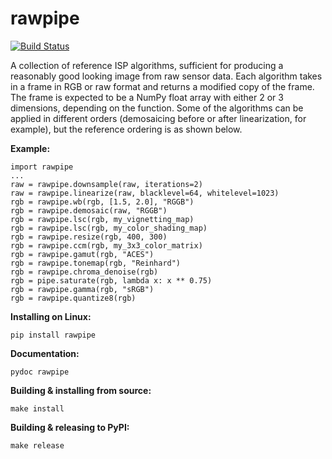 # rawpipe

[![Build Status](https://travis-ci.com/toaarnio/rawpipe.svg?branch=master)](https://travis-ci.com/github/toaarnio/rawpipe)

A collection of reference ISP algorithms, sufficient for producing a reasonably
good looking image from raw sensor data. Each algorithm takes in a frame in RGB
or raw format and returns a modified copy of the frame. The frame is expected to
be a NumPy float array with either 2 or 3 dimensions, depending on the function.
Some of the algorithms can be applied in different orders (demosaicing before or
after linearization, for example), but the reference ordering is as shown below.

**Example:**
```
import rawpipe
...
raw = rawpipe.downsample(raw, iterations=2)
raw = rawpipe.linearize(raw, blacklevel=64, whitelevel=1023)
rgb = rawpipe.wb(rgb, [1.5, 2.0], "RGGB")
rgb = rawpipe.demosaic(raw, "RGGB")
rgb = rawpipe.lsc(rgb, my_vignetting_map)
rgb = rawpipe.lsc(rgb, my_color_shading_map)
rgb = rawpipe.resize(rgb, 400, 300)
rgb = rawpipe.ccm(rgb, my_3x3_color_matrix)
rgb = rawpipe.gamut(rgb, "ACES")
rgb = rawpipe.tonemap(rgb, "Reinhard")
rgb = rawpipe.chroma_denoise(rgb)
rgb = pipe.saturate(rgb, lambda x: x ** 0.75)
rgb = rawpipe.gamma(rgb, "sRGB")
rgb = rawpipe.quantize8(rgb)
```

**Installing on Linux:**
```
pip install rawpipe
```

**Documentation:**
```
pydoc rawpipe
```

**Building & installing from source:**
```
make install
```

**Building & releasing to PyPI:**
```
make release
```
